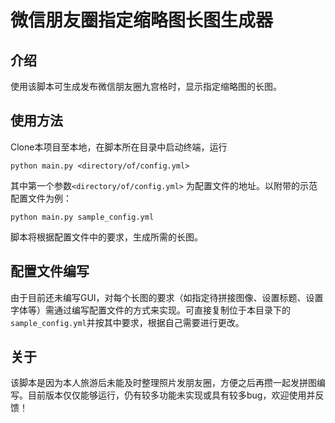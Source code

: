 # 微信朋友圈指定缩略图长图生成器
## 介绍
使用该脚本可生成发布微信朋友圈九宫格时，显示指定缩略图的长图。
## 使用方法
Clone本项目至本地，在脚本所在目录中启动终端，运行
```
python main.py <directory/of/config.yml>
```
其中第一个参数`<directory/of/config.yml>` 为配置文件的地址。以附带的示范配置文件为例：
```
python main.py sample_config.yml
```
脚本将根据配置文件中的要求，生成所需的长图。
## 配置文件编写
由于目前还未编写GUI，对每个长图的要求（如指定待拼接图像、设置标题、设置字体等）需通过编写配置文件的方式来实现。可直接复制位于本目录下的`sample_config.yml`并按其中要求，根据自己需要进行更改。

## 关于
该脚本是因为本人旅游后未能及时整理照片发朋友圈，方便之后再攒一起发拼图编写。目前版本仅仅能够运行，仍有较多功能未实现或具有较多bug，欢迎使用并反馈！